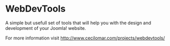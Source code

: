 WebDevTools
===========

A simple but usefull set of tools that will help you with the design and development of your Joomla! website.

For more information visit http://www.cecilomar.com/projects/webdevtools/
